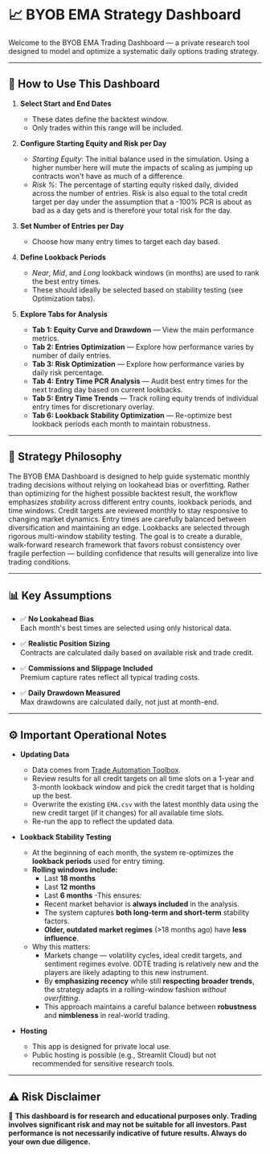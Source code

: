 # 📈 BYOB EMA Strategy Dashboard

Welcome to the BYOB EMA Trading Dashboard — a private research tool designed to model and optimize a systematic daily options trading strategy.

---

## 🚀 How to Use This Dashboard

1. **Select Start and End Dates**
   - These dates define the backtest window.
   - Only trades within this range will be included.

2. **Configure Starting Equity and Risk per Day**
   - *Starting Equity*: The initial balance used in the simulation.  Using a higher number here will mute the impacts of scaling as jumping up contracts won't have as much of a difference.
   - *Risk %*: The percentage of starting equity risked daily, divided across the number of entries.  Risk is also equal to the total credit target per day under the assumption that a -100% PCR is about as bad as a day gets and is therefore your total risk for the day.

3. **Set Number of Entries per Day**
   - Choose how many entry times to target each day based.

4. **Define Lookback Periods**
   - *Near*, *Mid*, and *Long* lookback windows (in months) are used to rank the best entry times.
   - These should ideally be selected based on stability testing (see Optimization tabs).

5. **Explore Tabs for Analysis**
   - **Tab 1: Equity Curve and Drawdown** — View the main performance metrics.
   - **Tab 2: Entries Optimization** — Explore how performance varies by number of daily entries.
   - **Tab 3: Risk Optimization** — Explore how performance varies by daily risk percentage.
   - **Tab 4: Entry Time PCR Analysis** — Audit best entry times for the next trading day based on current lookbacks.
   - **Tab 5: Entry Time Trends** — Track rolling equity trends of individual entry times for discretionary overlay.
   - **Tab 6: Lookback Stability Optimization** — Re-optimize best lookback periods each month to maintain robustness.

---

## 📜 Strategy Philosophy

The BYOB EMA Dashboard is designed to help guide systematic monthly trading decisions without relying on lookahead bias or overfitting. Rather than optimizing for the highest possible backtest result, the workflow emphasizes *stability* across different entry counts, lookback periods, and time windows. Credit targets are reviewed monthly to stay responsive to changing market dynamics. Entry times are carefully balanced between diversification and maintaining an edge. Lookbacks are selected through rigorous multi-window stability testing. The goal is to create a durable, walk-forward research framework that favors robust consistency over fragile perfection — building confidence that results will generalize into live trading conditions.

---

## 📊 Key Assumptions

- ✅ **No Lookahead Bias**  
  Each month's best times are selected using only historical data.

- ✅ **Realistic Position Sizing**  
  Contracts are calculated daily based on available risk and trade credit.

- ✅ **Commissions and Slippage Included**  
  Premium capture rates reflect all typical trading costs.

- ✅ **Daily Drawdown Measured**  
  Max drawdowns are calculated daily, not just at month-end.

---

## ⚙️ Important Operational Notes

- **Updating Data**  
  - Data comes from [Trade Automation Toolbox](https://tradeautomationtoolbox.com/byob-ticks/?save=GkxAZ8D).
  - Review results for all credit targets on all time slots on a 1-year and 3-month lookback window and pick the credit target that is holding up the best.
  - Overwrite the existing `EMA.csv` with the latest monthly data using the new credit target (if it changes) for all available time slots.
  - Re-run the app to reflect the updated data.

- **Lookback Stability Testing**  
  - At the beginning of each month, the system re-optimizes the **lookback periods** used for entry timing.
  - **Rolling windows include:**
    - Last **18 months**
    - Last **12 months**
    - Last **6 months**
  -This ensures:
    - Recent market behavior is **always included** in the analysis.
    - The system captures **both long-term and short-term** stability factors.
    - **Older, outdated market regimes** (>18 months ago) have **less influence**.
  - Why this matters:
    - Markets change — volatility cycles, ideal credit targets, and sentiment regimes evolve. 0DTE trading is relatively new and the players are likely adapting to this new instrument.
    - By **emphasizing recency** while still **respecting broader trends**, the strategy adapts in a rolling-window fashion *without overfitting*.
    - This approach maintains a careful balance between **robustness** and **nimbleness** in real-world trading.

- **Hosting**  
  - This app is designed for private local use.
  - Public hosting is possible (e.g., Streamlit Cloud) but not recommended for sensitive research tools.

---

## ⚠️ Risk Disclaimer

🚨 **This dashboard is for research and educational purposes only. Trading involves significant risk and may not be suitable for all investors. Past performance is not necessarily indicative of future results. Always do your own due diligence.**

